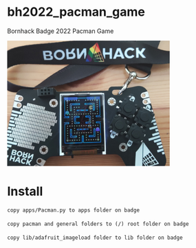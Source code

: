 # bh2022_pacman_game
Bornhack Badge 2022 Pacman Game

<img src="teaser.jpg" alt="Pacman game" width="75%">

# Install

```
copy apps/Pacman.py to apps folder on badge

copy pacman and general folders to (/) root folder on badge

copy lib/adafruit_imageload folder to lib folder on badge
```

